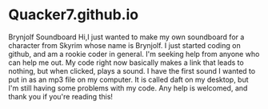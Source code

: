 # Quacker7.github.io
Brynjolf Soundboard
Hi,I just wanted to make my own soundboard for a character from Skyrim whose name is Brynjolf. I just started coding on github, 
and am a rookie coder in general. I'm seeking help from anyone who can help me out. My code right now basically makes a link 
that leads to nothing, but when clicked, plays a sound. I have the first sound I wanted to put in as an mp3 file on my computer.
It is called daft on my desktop, but I'm still having some problems with my code. Any help is welcomed, and thank you if you're 
reading this!
